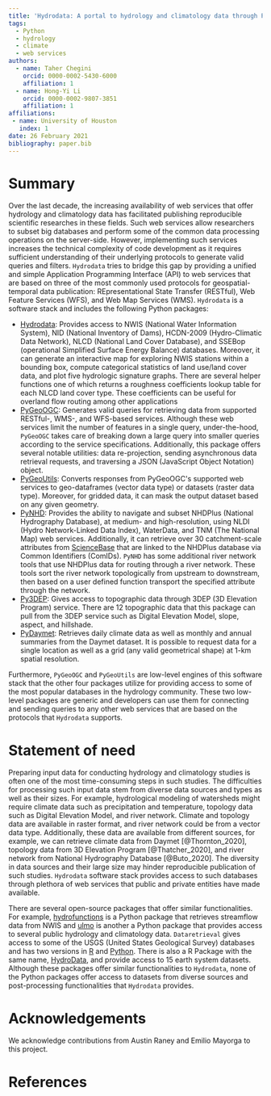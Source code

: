 ```yaml
---
title: 'Hydrodata: A portal to hydrology and climatology data through Python'
tags:
  - Python
  - hydrology
  - climate
  - web services
authors:
  - name: Taher Chegini
    orcid: 0000-0002-5430-6000
    affiliation: 1
  - name: Hong-Yi Li
    orcid: 0000-0002-9807-3851
    affiliation: 1
affiliations:
 - name: University of Houston
   index: 1
date: 26 February 2021
bibliography: paper.bib
---
```


# Summary

Over the last decade, the increasing availability of web services that offer hydrology and
climatology data has facilitated publishing reproducible scientific researches in these fields.
Such web services allow researchers to subset big databases and perform some of the common data
processing operations on the server-side. However, implementing such services increases the
technical complexity of code development as it requires sufficient understanding of their
underlying protocols to generate valid queries and filters. `Hydrodata` tries to bridge this gap
by providing a unified and simple Application Programming Interface (API) to web services that are
based on three of the most commonly used protocols for geospatial-temporal data publication:
REpresentational State Transfer (RESTful), Web Feature Services (WFS), and Web Map Services (WMS).
`Hydrodata` is a software stack and includes the following Python packages:

* [Hydrodata](https://github.com/cheginit/hydrodata): Provides access to NWIS (National Water
  Information System), NID (National Inventory of Dams), HCDN-2009 (Hydro-Climatic Data Network),
  NLCD (National Land Cover Database), and SSEBop (operational Simplified Surface Energy Balance)
  databases. Moreover, it can generate an interactive map for exploring NWIS stations within a
  bounding box, compute categorical statistics of land use/land cover data, and plot five
  hydrologic signature graphs. There are several helper functions one of which  returns a roughness
  coefficients lookup table for each NLCD land cover type. These coefficients can be
  useful for overland flow routing among other applications
* [PyGeoOGC](https://github.com/cheginit/pygeoogc): Generates valid queries for retrieving data
  from supported RESTful-, WMS-, and WFS-based services. Although these web services limit
  the number of features in a single query, under-the-hood, `PyGeoOGC` takes care of breaking down
  a large query into smaller queries according to the service specifications. Additionally, this
  package offers several notable utilities: data re-projection, sending asynchronous data retrieval
  requests, and traversing a JSON (JavaScript Object Notation) object.
* [PyGeoUtils](https://github.com/cheginit/pygeoutils): Converts responses from PyGeoOGC's
  supported web services to geo-dataframes (vector data type) or datasets (raster data type).
  Moreover, for gridded data, it can mask the output dataset based on any given geometry.
* [PyNHD](https://github.com/cheginit/pynhd): Provides the ability to navigate and subset NHDPlus
  (National Hydrography Database), at medium- and high-resolution, using NLDI (Hydro
  Network-Linked Data Index), WaterData, and TNM (The National Map) web services. Additionally,
  it can retrieve over 30 catchment-scale attributes from
  [ScienceBase](https://www.sciencebase.gov/catalog/item/5669a79ee4b08895842a1d47)
  that are linked to the NHDPlus database via Common Identifiers (ComIDs). `PyNHD` has some
  additional river network tools that use NHDPlus data for routing through a river network.
  These tools sort the river network topologically from upstream to downstream, then based on
  a user defined function transport the specified attribute through the network.
* [Py3DEP](https://github.com/cheginit/py3dep): Gives access to topographic data through 3DEP (3D
  Elevation Program) service. There are 12 topographic data that this package can pull from the
  3DEP service such as Digital Elevation Model, slope, aspect, and hillshade.
* [PyDaymet](https://github.com/cheginit/pydaymet): Retrieves daily climate data as well as monthly
  and annual summaries from the Daymet dataset. It is possible to request data for a single
  location as well as a grid (any valid geometrical shape) at 1-km spatial resolution.

Furthermore, `PyGeoOGC` and `PyGeoUtils` are low-level engines of this software stack that the
other four packages utilize for providing access to some of the most popular databases in the
hydrology community. These two low-level packages are generic and developers can use them for
connecting and sending queries to any other web services that are based on the protocols that
`Hydrodata` supports.

# Statement of need

Preparing input data for conducting hydrology and climatology studies is often one of
the most time-consuming steps in such studies. The difficulties for processing such input data stem
from diverse data sources and types as well as their sizes. For example, hydrological modeling
of watersheds might require climate data such as precipitation and temperature, topology
data such as Digital Elevation Model, and river network. Climate and topology data
are available in raster format, and river network could be from a vector data type. Additionally,
these data are available from different sources, for example, we can retrieve climate data
from Daymet [@Thornton_2020], topology data from 3D Elevation Program [@Thatcher_2020],
and river network from National Hydrography Database [@Buto_2020]. The diversity in data sources
and their large size may hinder reproducible publication of such studies. `Hydrodata` software
stack provides access to such databases through plethora of web services that public and private
entities have made available.

There are several open-source packages that offer similar functionalities. For example,
[hydrofunctions](https://github.com/mroberge/hydrofunctions) is a Python package that retrieves
streamflow data from NWIS and [ulmo](https://github.com/ulmo-dev/ulmo) is another a Python package
that provides access to several public hydrology and climatology data. `Dataretrieval` gives
access to some of the USGS (United States Geological Survey) databases and has two versions in
[R](https://github.com/USGS-R/dataRetrieval) and [Python](https://github.com/USGS-python/dataretrieval).
There is also a R Package with the same name, [HydroData](https://github.com/mikejohnson51/HydroData),
and provide access to 15 earth system datasets. Although these packages offer similar
functionalities to `Hydrodata`, none of the Python packages offer access to datasets from diverse
sources and post-processing functionalities that `Hydrodata` provides.

# Acknowledgements

We acknowledge contributions from Austin Raney and Emilio Mayorga to this project.

# References
